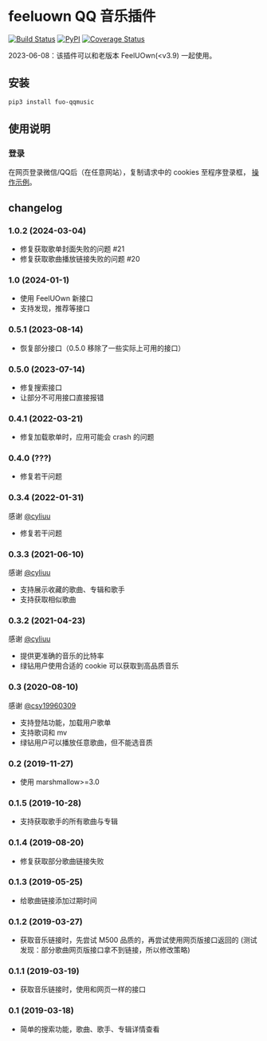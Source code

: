 # feeluown QQ 音乐插件

[![Build Status](https://travis-ci.com/feeluown/feeluown-qqmusic.svg?branch=master)](https://travis-ci.com/feeluown/feeluown-qqmusic)
[![PyPI](https://img.shields.io/pypi/v/fuo_qqmusic.svg)](https://pypi.python.org/pypi/fuo-qqmusic)
[![Coverage Status](https://coveralls.io/repos/github/feeluown/feeluown-qqmusic/badge.svg?branch=master)](https://coveralls.io/github/feeluown/feeluown-qqmusic?branch=master)


2023-06-08：该插件可以和老版本 FeelUOwn(\<v3.9) 一起使用。

## 安装

```sh
pip3 install fuo-qqmusic
```

## 使用说明

### 登录
在网页登录微信/QQ后（在任意网站），复制请求中的 cookies 至程序登录框，
[操作示例](https://github.com/feeluown/feeluown-qqmusic/issues/6)。

## changelog
### 1.0.2 (2024-03-04)
- 修复获取歌单封面失败的问题 #21
- 修复获取歌曲播放链接失败的问题 #20

### 1.0 (2024-01-1)
- 使用 FeelUOwn 新接口
- 支持发现，推荐等接口

### 0.5.1 (2023-08-14)
- 恢复部分接口（0.5.0 移除了一些实际上可用的接口）

### 0.5.0 (2023-07-14)
- 修复搜索接口
- 让部分不可用接口直接报错

### 0.4.1 (2022-03-21)
- 修复加载歌单时，应用可能会 crash 的问题

### 0.4.0 (???)
- 修复若干问题

### 0.3.4 (2022-01-31)
感谢 [@cyliuu](https://github.com/cyliuu)

- 修复若干问题

### 0.3.3 (2021-06-10)
感谢 [@cyliuu](https://github.com/cyliuu)

- 支持展示收藏的歌曲、专辑和歌手
- 支持获取相似歌曲

### 0.3.2 (2021-04-23)
感谢 [@cyliuu](https://github.com/cyliuu)

- 提供更准确的音乐的比特率
- 绿钻用户使用合适的 cookie 可以获取到高品质音乐

### 0.3 (2020-08-10)
感谢 [@csy19960309](https://github.com/csy19960309)

- 支持登陆功能，加载用户歌单
- 支持歌词和 mv
- 绿钻用户可以播放任意歌曲，但不能选音质

### 0.2 (2019-11-27)
- 使用 marshmallow>=3.0

### 0.1.5 (2019-10-28)
- 支持获取歌手的所有歌曲与专辑

### 0.1.4 (2019-08-20)
- 修复获取部分歌曲链接失败

### 0.1.3 (2019-05-25)
- 给歌曲链接添加过期时间

### 0.1.2 (2019-03-27)
- 获取音乐链接时，先尝试 M500 品质的，再尝试使用网页版接口返回的
  (测试发现：部分歌曲网页版接口拿不到链接，所以修改策略)

### 0.1.1 (2019-03-19)
- 获取音乐链接时，使用和网页一样的接口

### 0.1 (2019-03-18)
- 简单的搜索功能，歌曲、歌手、专辑详情查看
